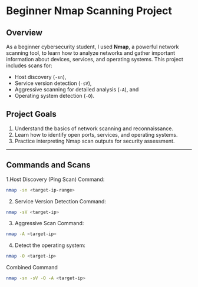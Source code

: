 # Beginner Nmap Scanning Project

## Overview
As a beginner cybersecurity student, I used **Nmap**, a powerful network scanning tool, to learn how to analyze networks and gather important information about devices, services, and operating systems. This project includes scans for:
- Host discovery (`-sn`),
- Service version detection (`-sV`),
- Aggressive scanning for detailed analysis (`-A`), and
- Operating system detection (`-O`).

## Project Goals
1. Understand the basics of network scanning and reconnaissance.
2. Learn how to identify open ports, services, and operating systems.
3. Practice interpreting Nmap scan outputs for security assessment.

---
## Commands and Scans
1.Host Discovery (Ping Scan)
Command: 
   ```bash
   nmap -sn <target-ip-range>
```
2. Service Version Detection
Command:
```bash
nmap -sV <target-ip>
```
3. Aggressive Scan
Command:
```bash
nmap -A <target-ip>
```
4. Detect the operating system:
```bash
nmap -O <target-ip>
```

Combined Command
```bash
nmap -sn -sV -O -A <target-ip>
```

